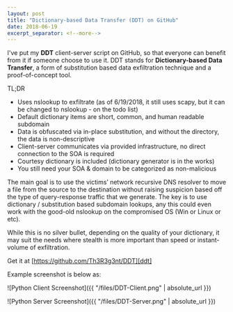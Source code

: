```yaml
---
layout: post
title: "Dictionary-based Data Transfer (DDT) on GitHub"
date: 2018-06-19
excerpt_separator: <!--more-->
---
```


I've put my **DDT** client-server script on GitHub, so that everyone can benefit from it if someone choose to use it. DDT stands for **Dictionary-based Data Transfer**, a form of substitution based data exfiltration technique and a proof-of-concept tool. 

TL;DR
* Uses nslookup to exfiltrate (as of 6/19/2018, it still uses scapy, but it can be changed to nslookup - on the todo list)
* Default dictionary items are short, common, and human readable subdomain
* Data is obfuscated via in-place substitution, and without the directory, the data is non-descriptive
* Client-server communicates via provided infrastructure, no direct connection to the SOA is required
* Courtesy dictionary is included (dictionary generator is in the works)
* You still need your SOA & domain to be categorized as non-malicious

<!--more-->

The main goal is to use the victims’ network recursive DNS resolver to move a file from the source to the destination without raising suspicion based off the type of query-response traffic that we generate. The key is to use dictionary / substitution based subdomain lookups, any this could even work with the good-old nslookup on the compromised OS (Win or Linux or etc).  

While this is no silver bullet, depending on the quality of your dictionary, it may suit the needs where stealth is more important than speed or instant-volume of exfiltration.  

Get it at [https://github.com/Th3R3g3nt/DDT][ddt]


  
Example screenshot is below as:  

![Python Client Screenshot]({{ "/files/DDT-Client.png" | absolute_url }})  

![Python Server Screenshot]({{ "/files/DDT-Server.png" | absolute_url }})  


[ddt]:https://github.com/Th3R3g3nt/DDT

